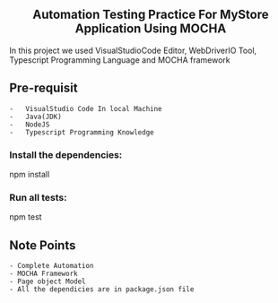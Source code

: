 <h2 align="center"> Automation Testing Practice For MyStore Application Using MOCHA </h1>

In this project we used VisualStudioCode Editor, WebDriverIO Tool, Typescript Programming Language and MOCHA framework

## Pre-requisit
    -   VisualStudio Code In local Machine
    -   Java(JDK)
    -   NodeJS
    -   Typescript Programming Knowledge

### Install the dependencies:<br>

npm install<br>


### Run all tests:

npm test


## Note Points
	- Complete Automation
    - MOCHA Framework
    - Page object Model
    - All the dependicies are in package.json file